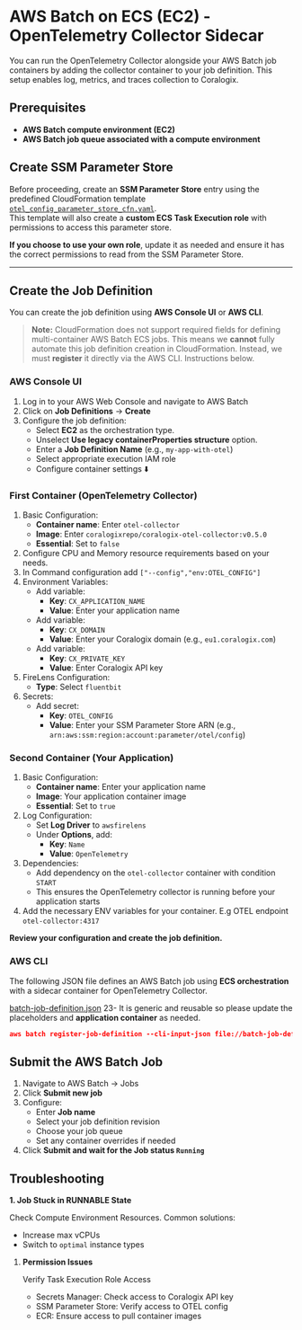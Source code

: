 # AWS Batch on ECS (EC2) - OpenTelemetry Collector Sidecar

You can run the OpenTelemetry Collector alongside your AWS Batch job containers by adding the collector container to your job definition. This setup enables log, metrics, and traces collection to Coralogix.


## Prerequisites

- **AWS Batch compute environment (EC2)**
- **AWS Batch job queue associated with a compute environment**

## Create SSM Parameter Store

Before proceeding, create an **SSM Parameter Store** entry using the predefined CloudFormation template [`otel_config_parameter_store_cfn.yaml`](./otel_config_parameter_store_cfn.yaml).  
This template will also create a **custom ECS Task Execution role** with permissions to access this parameter store.

**If you choose to use your own role**, update it as needed and ensure it has the correct permissions to read from the SSM Parameter Store.

---

## Create the Job Definition 

You can create the job definition using **AWS Console UI** or **AWS CLI**.


> **Note:** CloudFormation does not support required fields for defining multi-container AWS Batch ECS jobs.  This means we **cannot** fully automate this job definition creation in CloudFormation. Instead, we must **register** it directly via the AWS CLI. Instructions below.


### **AWS Console UI**

1. Log in to your AWS Web Console and navigate to AWS Batch
2. Click on **Job Definitions** → **Create**
3. Configure the job definition:
    - Select **EC2** as the orchestration type.
    - Unselect **Use legacy containerProperties structure** option.
    - Enter a **Job Definition Name** (e.g., `my-app-with-otel`)
    - Select appropriate execution IAM role     
    - Configure container settings ⬇️

### First Container (OpenTelemetry Collector)

1. Basic Configuration:
    - **Container name**: Enter `otel-collector`
    - **Image**: Enter `coralogixrepo/coralogix-otel-collector:v0.5.0`
    - **Essential**: Set to `false`
2. Configure CPU and Memory resource requirements based on your needs.
3. In Command configuration add `["--config","env:OTEL_CONFIG"]`
4. Environment Variables:
    - Add variable:
        - **Key**: `CX_APPLICATION_NAME`
        - **Value**: Enter your application name
    - Add variable:
        - **Key**: `CX_DOMAIN`
        - **Value**: Enter your Coralogix domain (e.g., `eu1.coralogix.com`)
    - Add variable:
        - **Key**: `CX_PRIVATE_KEY`
        - **Value**: Enter Coralogix API key
5. FireLens Configuration:
    - **Type**: Select `fluentbit`
6. Secrets:
    - Add secret:
        - **Key**: `OTEL_CONFIG`
        - **Value**: Enter your SSM Parameter Store ARN (e.g., `arn:aws:ssm:region:account:parameter/otel/config`)


### Second Container (Your Application)

1. Basic Configuration:
    - **Container name**: Enter your application name
    - **Image**: Your application container image
    - **Essential**: Set to `true`
2. Log Configuration:
    - Set **Log Driver** to `awsfirelens`
    - Under **Options**, add:
        - **Key**: `Name`
        - **Value**: `OpenTelemetry`
3. Dependencies:
    - Add dependency on the `otel-collector` container with condition `START`
    - This ensures the OpenTelemetry collector is running before your application starts
4. Add the necessary ENV variables for your container. E.g OTEL endpoint `otel-collector:4317`

**Review your configuration and create the job definition.**

### AWS CLI

The following JSON file defines an AWS Batch job using **ECS orchestration** with a sidecar container for OpenTelemetry Collector.

[batch-job-definition.json](./batch-job-definition.json) 
23-
It is generic and reusable so please update the placeholders and **application container** as needed.

```json
aws batch register-job-definition --cli-input-json file://batch-job-definition.json
```

## Submit the AWS Batch Job

1. Navigate to AWS Batch → Jobs
2. Click **Submit new job**
3. Configure:
    - Enter **Job name**
    - Select your job definition revision
    - Choose your job queue
    - Set any container overrides if needed
4. Click **Submit and wait for the Job status `Running`** 

## Troubleshooting

**1. Job Stuck in RUNNABLE State**

Check Compute Environment Resources. Common solutions:

- Increase max vCPUs
- Switch to `optimal` instance types
1. **Permission Issues**
    
    Verify Task Execution Role Access
    
    - Secrets Manager: Check access to Coralogix API key
    - SSM Parameter Store: Verify access to OTEL config
    - ECR: Ensure access to pull container images
